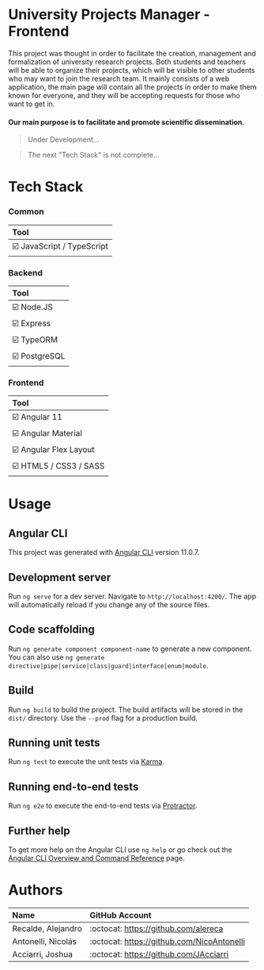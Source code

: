 # University Projects Manager - Frontend
This project was thought in order to facilitate the creation, management and formalization of university research projects. Both students and teachers will be able to organize their projects, which will be visible to other students who may want to join the research team.
It mainly consists of a web application, the main page will contain all the projects in order to make them known for everyone, and they will be accepting requests for those who want to get in. 

#### Our main purpose is to facilitate and promote scientific dissemination.

> Under Development...

> The next "Tech Stack" is not complete...

# Tech Stack
### Common
|Tool|
|:-|
|:ballot_box_with_check: JavaScript / TypeScript|

### Backend
|Tool|
|:-|
|:ballot_box_with_check: Node.JS|
|:ballot_box_with_check: Express|
|:ballot_box_with_check: TypeORM|
|:ballot_box_with_check: PostgreSQL|

### Frontend
|Tool|
|:-|
|:ballot_box_with_check: Angular 11|
|:ballot_box_with_check: Angular Material|
|:ballot_box_with_check: Angular Flex Layout|
|:ballot_box_with_check: HTML5 / CSS3 / SASS|

# Usage

## Angular CLI
This project was generated with [Angular CLI](https://github.com/angular/angular-cli) version 11.0.7.

## Development server
Run `ng serve` for a dev server. Navigate to `http://localhost:4200/`. The app will automatically reload if you change any of the source files.

## Code scaffolding
Run `ng generate component component-name` to generate a new component. You can also use `ng generate directive|pipe|service|class|guard|interface|enum|module`.

## Build
Run `ng build` to build the project. The build artifacts will be stored in the `dist/` directory. Use the `--prod` flag for a production build.

## Running unit tests
Run `ng test` to execute the unit tests via [Karma](https://karma-runner.github.io).

## Running end-to-end tests
Run `ng e2e` to execute the end-to-end tests via [Protractor](http://www.protractortest.org/).

## Further help
To get more help on the Angular CLI use `ng help` or go check out the [Angular CLI Overview and Command Reference](https://angular.io/cli) page.

# Authors
|Name|GitHub Account|
|:-|:-|
|Recalde, Alejandro|:octocat: https://github.com/alereca|
|Antonelli, Nicolás|:octocat: https://github.com/NicoAntonelli|
|Acciarri, Joshua|:octocat: https://github.com/JAcciarri|
